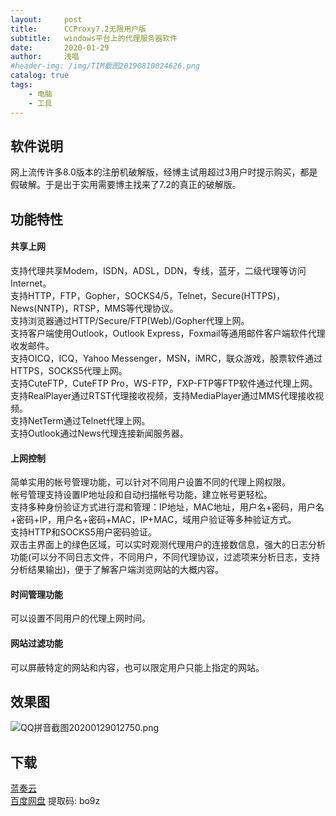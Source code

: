 ```yaml
---
layout:     post
title:      CCProxy7.2无限用户版
subtitle:   windows平台上的代理服务器软件
date:       2020-01-29
author:     浅唱
#header-img: /img/TIM截图20190810024626.png
catalog: true
tags:
    - 电脑
    - 工具
---
```

## 软件说明
网上流传许多8.0版本的注册机破解版，经博主试用超过3用户时提示购买，都是假破解。于是出于实用需要博主找来了7.2的真正的破解版。    

## 功能特性

#### 共享上网
支持代理共享Modem，ISDN，ADSL，DDN，专线，蓝牙，二级代理等访问Internet。    
支持HTTP，FTP，Gopher，SOCKS4/5，Telnet，Secure(HTTPS)，News(NNTP)，RTSP，MMS等代理协议。     
支持浏览器通过HTTP/Secure/FTP(Web)/Gopher代理上网。    
支持客户端使用Outlook，Outlook Express，Foxmail等通用邮件客户端软件代理收发邮件。     
支持OICQ，ICQ，Yahoo Messenger，MSN，iMRC，联众游戏，股票软件通过HTTPS，SOCKS5代理上网。    
支持CuteFTP，CuteFTP Pro，WS-FTP，FXP-FTP等FTP软件通过代理上网。    
支持RealPlayer通过RTST代理接收视频，支持MediaPlayer通过MMS代理接收视频。    
支持NetTerm通过Telnet代理上网。	    
支持Outlook通过News代理连接新闻服务器。       	
	
#### 上网控制
简单实用的帐号管理功能，可以针对不同用户设置不同的代理上网权限。    
帐号管理支持设置IP地址段和自动扫描帐号功能，建立帐号更轻松。    
支持多种身份验证方式进行混和管理：IP地址，MAC地址，用户名+密码，用户名+密码+IP，用户名+密码+MAC，IP+MAC，域用户验证等多种验证方式。    
支持HTTP和SOCKS5用户密码验证。    
双击主界面上的绿色区域，可以实时观测代理用户的连接数信息，强大的日志分析功能(可以分不同日志文件，不同用户，不同代理协议，过滤项来分析日志，支持分析结果输出)，便于了解客户端浏览网站的大概内容。          

#### 时间管理功能
可以设置不同用户的代理上网时间。    

#### 网站过滤功能
可以屏蔽特定的网站和内容，也可以限定用户只能上指定的网站。    

## 效果图
![QQ拼音截图20200129012750.png](https://cdn.jsdelivr.net/gh/qcnhy/blog.github.io/img/QQ拼音截图20200129012750.png)    

## 下载 
[蓝奏云](https://www.lanzous.com/i8whzyb)    
[百度网盘](https://pan.baidu.com/s/1HOuLxGAaN_5sc-eH7mYDfQ) 提取码: bo9z        
  
      
